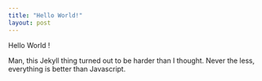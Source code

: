 ```yaml
---
title: "Hello World!"
layout: post
---
```


Hello World ! 

Man, this Jekyll thing turned out to be harder than I thought. Never the less, everything is better than Javascript. 
